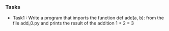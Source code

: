 ### Tasks

- Task1 : Write a program that imports the function def add(a, b): from the file add_0.py and prints the result of the addition 1 + 2 = 3
